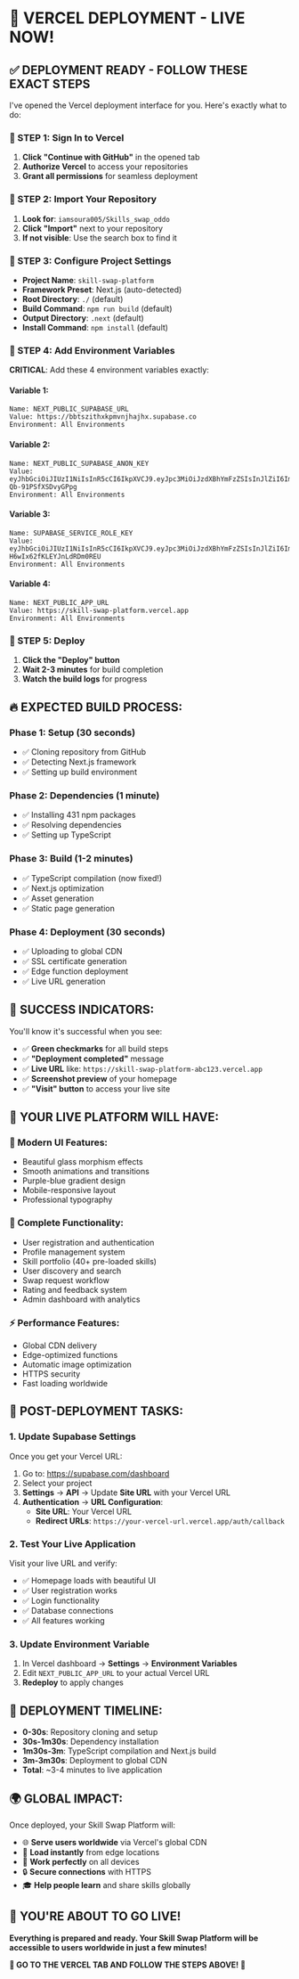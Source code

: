 # 🚀 VERCEL DEPLOYMENT - LIVE NOW!

## ✅ **DEPLOYMENT READY - FOLLOW THESE EXACT STEPS**

I've opened the Vercel deployment interface for you. Here's exactly what to do:

### **🎯 STEP 1: Sign In to Vercel**
1. **Click "Continue with GitHub"** in the opened tab
2. **Authorize Vercel** to access your repositories
3. **Grant all permissions** for seamless deployment

### **🎯 STEP 2: Import Your Repository**
1. **Look for**: `iamsoura005/Skills_swap_oddo`
2. **Click "Import"** next to your repository
3. **If not visible**: Use the search box to find it

### **🎯 STEP 3: Configure Project Settings**
- **Project Name**: `skill-swap-platform`
- **Framework Preset**: Next.js (auto-detected)
- **Root Directory**: `./` (default)
- **Build Command**: `npm run build` (default)
- **Output Directory**: `.next` (default)
- **Install Command**: `npm install` (default)

### **🎯 STEP 4: Add Environment Variables**
**CRITICAL**: Add these 4 environment variables exactly:

#### **Variable 1:**
```
Name: NEXT_PUBLIC_SUPABASE_URL
Value: https://bbtszithxkpmvnjhajhx.supabase.co
Environment: All Environments
```

#### **Variable 2:**
```
Name: NEXT_PUBLIC_SUPABASE_ANON_KEY
Value: eyJhbGciOiJIUzI1NiIsInR5cCI6IkpXVCJ9.eyJpc3MiOiJzdXBhYmFzZSIsInJlZiI6ImJidHN6aXRoeGtwbXZuamhhamh4Iiwicm9sZSI6ImFub24iLCJpYXQiOjE3NTIzMDAxNzgsImV4cCI6MjA2Nzg3NjE3OH0.9KYOF4nn2QzboYHPE7Se_cruo-Qb-91PSfXSDvyGPpg
Environment: All Environments
```

#### **Variable 3:**
```
Name: SUPABASE_SERVICE_ROLE_KEY
Value: eyJhbGciOiJIUzI1NiIsInR5cCI6IkpXVCJ9.eyJpc3MiOiJzdXBhYmFzZSIsInJlZiI6ImJidHN6aXRoeGtwbXZuamhhamh4Iiwicm9sZSI6InNlcnZpY2Vfcm9sZSIsImlhdCI6MTc1MjMwMDE3OCwiZXhwIjoyMDY3ODc2MTc4fQ.ADTEF607O62Z6IOrQPH-H6wIx62fKLEYJnLdRDm0REU
Environment: All Environments
```

#### **Variable 4:**
```
Name: NEXT_PUBLIC_APP_URL
Value: https://skill-swap-platform.vercel.app
Environment: All Environments
```

### **🎯 STEP 5: Deploy**
1. **Click the "Deploy" button**
2. **Wait 2-3 minutes** for build completion
3. **Watch the build logs** for progress

## 🔥 **EXPECTED BUILD PROCESS:**

### **Phase 1: Setup (30 seconds)**
- ✅ Cloning repository from GitHub
- ✅ Detecting Next.js framework
- ✅ Setting up build environment

### **Phase 2: Dependencies (1 minute)**
- ✅ Installing 431 npm packages
- ✅ Resolving dependencies
- ✅ Setting up TypeScript

### **Phase 3: Build (1-2 minutes)**
- ✅ TypeScript compilation (now fixed!)
- ✅ Next.js optimization
- ✅ Asset generation
- ✅ Static page generation

### **Phase 4: Deployment (30 seconds)**
- ✅ Uploading to global CDN
- ✅ SSL certificate generation
- ✅ Edge function deployment
- ✅ Live URL generation

## 🎉 **SUCCESS INDICATORS:**

You'll know it's successful when you see:
- ✅ **Green checkmarks** for all build steps
- ✅ **"Deployment completed"** message
- ✅ **Live URL** like: `https://skill-swap-platform-abc123.vercel.app`
- ✅ **Screenshot preview** of your homepage
- ✅ **"Visit" button** to access your live site

## 🌟 **YOUR LIVE PLATFORM WILL HAVE:**

### **🎨 Modern UI Features:**
- Beautiful glass morphism effects
- Smooth animations and transitions
- Purple-blue gradient design
- Mobile-responsive layout
- Professional typography

### **🚀 Complete Functionality:**
- User registration and authentication
- Profile management system
- Skill portfolio (40+ pre-loaded skills)
- User discovery and search
- Swap request workflow
- Rating and feedback system
- Admin dashboard with analytics

### **⚡ Performance Features:**
- Global CDN delivery
- Edge-optimized functions
- Automatic image optimization
- HTTPS security
- Fast loading worldwide

## 🔧 **POST-DEPLOYMENT TASKS:**

### **1. Update Supabase Settings**
Once you get your Vercel URL:
1. Go to: https://supabase.com/dashboard
2. Select your project
3. **Settings** → **API** → Update **Site URL** with your Vercel URL
4. **Authentication** → **URL Configuration**:
   - **Site URL**: Your Vercel URL
   - **Redirect URLs**: `https://your-vercel-url.vercel.app/auth/callback`

### **2. Test Your Live Application**
Visit your live URL and verify:
- ✅ Homepage loads with beautiful UI
- ✅ User registration works
- ✅ Login functionality
- ✅ Database connections
- ✅ All features working

### **3. Update Environment Variable**
1. In Vercel dashboard → **Settings** → **Environment Variables**
2. Edit `NEXT_PUBLIC_APP_URL` to your actual Vercel URL
3. **Redeploy** to apply changes

## 🎯 **DEPLOYMENT TIMELINE:**

- **0-30s**: Repository cloning and setup
- **30s-1m30s**: Dependency installation
- **1m30s-3m**: TypeScript compilation and Next.js build
- **3m-3m30s**: Deployment to global CDN
- **Total**: ~3-4 minutes to live application

## 🌍 **GLOBAL IMPACT:**

Once deployed, your Skill Swap Platform will:
- 🌐 **Serve users worldwide** via Vercel's global CDN
- 🚀 **Load instantly** from edge locations
- 📱 **Work perfectly** on all devices
- 🔒 **Secure connections** with HTTPS
- 🎓 **Help people learn** and share skills globally

## 🎉 **YOU'RE ABOUT TO GO LIVE!**

**Everything is prepared and ready. Your Skill Swap Platform will be accessible to users worldwide in just a few minutes!**

**🚀 GO TO THE VERCEL TAB AND FOLLOW THE STEPS ABOVE! 🚀**
